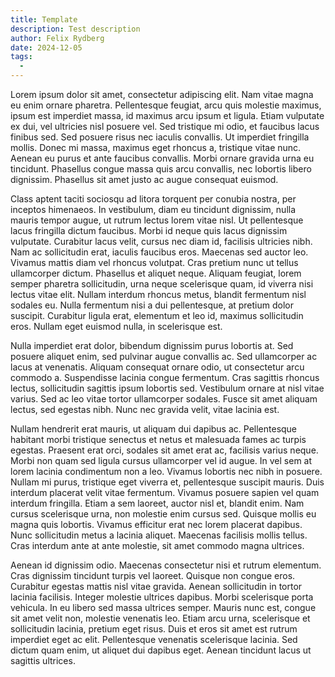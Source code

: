```yaml
---
title: Template
description: Test description
author: Felix Rydberg
date: 2024-12-05
tags: 
  - 
---
```

Lorem ipsum dolor sit amet, consectetur adipiscing elit. Nam vitae magna eu enim ornare pharetra. Pellentesque feugiat, arcu quis molestie maximus, ipsum est imperdiet massa, id maximus arcu ipsum et ligula. Etiam vulputate ex dui, vel ultricies nisl posuere vel. Sed tristique mi odio, et faucibus lacus finibus sed. Sed posuere risus nec iaculis convallis. Ut imperdiet fringilla mollis. Donec mi massa, maximus eget rhoncus a, tristique vitae nunc. Aenean eu purus et ante faucibus convallis. Morbi ornare gravida urna eu tincidunt. Phasellus congue massa quis arcu convallis, nec lobortis libero dignissim. Phasellus sit amet justo ac augue consequat euismod.

Class aptent taciti sociosqu ad litora torquent per conubia nostra, per inceptos himenaeos. In vestibulum, diam eu tincidunt dignissim, nulla mauris tempor augue, ut rutrum lectus lorem vitae nisl. Ut pellentesque lacus fringilla dictum faucibus. Morbi id neque quis lacus dignissim vulputate. Curabitur lacus velit, cursus nec diam id, facilisis ultricies nibh. Nam ac sollicitudin erat, iaculis faucibus eros. Maecenas sed auctor leo. Vivamus mattis diam vel rhoncus volutpat. Cras pretium nunc ut tellus ullamcorper dictum. Phasellus et aliquet neque. Aliquam feugiat, lorem semper pharetra sollicitudin, urna neque scelerisque quam, id viverra nisi lectus vitae elit. Nullam interdum rhoncus metus, blandit fermentum nisl sodales eu. Nulla fermentum nisi a dui pellentesque, at pretium dolor suscipit. Curabitur ligula erat, elementum et leo id, maximus sollicitudin eros. Nullam eget euismod nulla, in scelerisque est.

Nulla imperdiet erat dolor, bibendum dignissim purus lobortis at. Sed posuere aliquet enim, sed pulvinar augue convallis ac. Sed ullamcorper ac lacus at venenatis. Aliquam consequat ornare odio, ut consectetur arcu commodo a. Suspendisse lacinia congue fermentum. Cras sagittis rhoncus lectus, sollicitudin sagittis ipsum lobortis sed. Vestibulum ornare at nisl vitae varius. Sed ac leo vitae tortor ullamcorper sodales. Fusce sit amet aliquam lectus, sed egestas nibh. Nunc nec gravida velit, vitae lacinia est.

Nullam hendrerit erat mauris, ut aliquam dui dapibus ac. Pellentesque habitant morbi tristique senectus et netus et malesuada fames ac turpis egestas. Praesent erat orci, sodales sit amet erat ac, facilisis varius neque. Morbi non quam sed ligula cursus ullamcorper vel id augue. In vel sem at lorem lacinia condimentum non a leo. Vivamus lobortis nec nibh in posuere. Nullam mi purus, tristique eget viverra et, pellentesque suscipit mauris. Duis interdum placerat velit vitae fermentum. Vivamus posuere sapien vel quam interdum fringilla. Etiam a sem laoreet, auctor nisl et, blandit enim. Nam cursus scelerisque urna, non molestie enim cursus sed. Quisque mollis eu magna quis lobortis. Vivamus efficitur erat nec lorem placerat dapibus. Nunc sollicitudin metus a lacinia aliquet. Maecenas facilisis mollis tellus. Cras interdum ante at ante molestie, sit amet commodo magna ultrices.

Aenean id dignissim odio. Maecenas consectetur nisi et rutrum elementum. Cras dignissim tincidunt turpis vel laoreet. Quisque non congue eros. Curabitur egestas mattis nisl vitae gravida. Aenean sollicitudin in tortor lacinia facilisis. Integer molestie ultrices dapibus. Morbi scelerisque porta vehicula. In eu libero sed massa ultrices semper. Mauris nunc est, congue sit amet velit non, molestie venenatis leo. Etiam arcu urna, scelerisque et sollicitudin lacinia, pretium eget risus. Duis et eros sit amet est rutrum imperdiet eget ac elit. Pellentesque venenatis scelerisque lacinia. Sed dictum quam enim, ut aliquet dui dapibus eget. Aenean tincidunt lacus ut sagittis ultrices.
